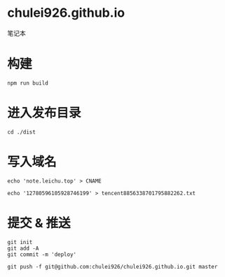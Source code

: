 # chulei926.github.io
笔记本

# 构建
    npm run build

# 进入发布目录

    cd ./dist

# 写入域名

    echo 'note.leichu.top' > CNAME

    echo '12780596105928746199' > tencent8856338701795882262.txt


# 提交 & 推送

    git init
    git add -A
    git commit -m 'deploy'

    git push -f git@github.com:chulei926/chulei926.github.io.git master